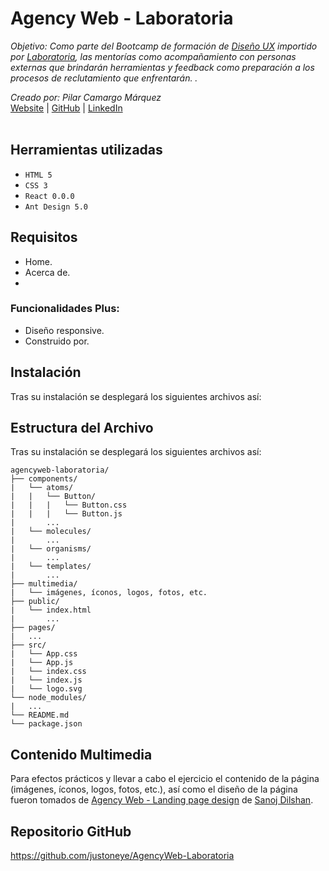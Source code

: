 # Agency Web - Laboratoria

_Objetivo: Como parte del Bootcamp de formación de [Diseño UX](https://postula.laboratoria.la/bootcamp/diseno-ux) importido por [Laboratoria](https://www.laboratoria.la/), las mentorías como acompañamiento con personas externas que brindarán herramientas y feedback como preparación a los procesos de reclutamiento que enfrentarán.
._

_Creado por: Pilar Camargo Márquez_
<br />
[Website](https://about.me/justoneye) | [GitHub](https://github.com/justoneye) | [LinkedIn](https://www.linkedin.com/in/pilarcamargo)
<br /><br />


## Herramientas utilizadas

- `HTML 5`
- `CSS 3`
- `React 0.0.0`
- `Ant Design 5.0`


## Requisitos

* Home.
* Acerca de.
* 

### Funcionalidades Plus:
* Diseño responsive.
* Construido por.


## Instalación

Tras su instalación se desplegará los siguientes archivos así:


## Estructura del Archivo

Tras su instalación se desplegará los siguientes archivos así:

```
agencyweb-laboratoria/
├── components/
|   └── atoms/
|   |   └── Button/
|   |   |   └── Button.css
|   |   |   └── Button.js 
|       ... 
|   └── molecules/
|       ... 
|   └── organisms/
|       ... 
|   └── templates/
|       ... 
├── multimedia/
|   └── imágenes, íconos, logos, fotos, etc.
├── public/
|   └── index.html
|       ...
├── pages/
|   ...
├── src/
|   └── App.css
|   └── App.js 
|   └── index.css  
|   └── index.js
|   └── logo.svg
└── node_modules/
|   ... 
└── README.md
└── package.json   
```


## Contenido Multimedia

Para efectos prácticos y llevar a cabo el ejercicio el contenido de la página (imágenes, íconos, logos, fotos, etc.), así como el diseño de la página fueron tomados de [Agency Web - Landing page design](https://www.figma.com/community/file/1058767686059595687/Agency-Web---Landing-page-design) de [Sanoj Dilshan](https://www.sanojdilshan.com/).


## Repositorio GitHub 

https://github.com/justoneye/AgencyWeb-Laboratoria

